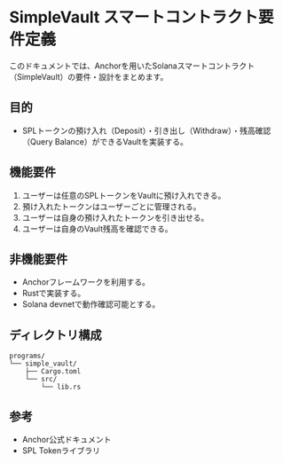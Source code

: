 # SimpleVault スマートコントラクト要件定義

このドキュメントでは、Anchorを用いたSolanaスマートコントラクト（SimpleVault）の要件・設計をまとめます。

## 目的
- SPLトークンの預け入れ（Deposit）・引き出し（Withdraw）・残高確認（Query Balance）ができるVaultを実装する。

## 機能要件
1. ユーザーは任意のSPLトークンをVaultに預け入れできる。
2. 預け入れたトークンはユーザーごとに管理される。
3. ユーザーは自身の預け入れたトークンを引き出せる。
4. ユーザーは自身のVault残高を確認できる。

## 非機能要件
- Anchorフレームワークを利用する。
- Rustで実装する。
- Solana devnetで動作確認可能とする。

## ディレクトリ構成
```
programs/
└── simple_vault/
    ├── Cargo.toml
    └── src/
        └── lib.rs
```

## 参考
- Anchor公式ドキュメント
- SPL Tokenライブラリ
